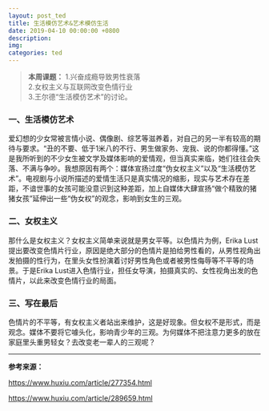 ```yaml
---
layout: post_ted
title: 生活模仿艺术&艺术模仿生活
date: 2019-04-10 00:00:00 +0800
description:
img:
categories: ted
---
```


<div style='display: none'>
![图片源自网络](https://img.huxiucdn.com/article/content/201812/20/080756106081.jpg?imageView2/2/w/1000/format/jpg/interlace/1/q/85)
</div>

> **本周课题：**
> 1.兴奋成瘾导致男性衰落  
> 2.女权主义与互联网改变色情行业   
> 3.王尔德“生活模仿艺术”的讨论。

### 一、生活模仿艺术
爱幻想的少女常被言情小说、偶像剧、综艺等滋养着，对自己的另一半有较高的期待与要求。“丑的不要、低于1米八的不行、男生做家务、宠我、说的你都得懂。”这是我所听到的不少女生被文学及媒体影响的爱情观，但当真实来临，她们往往会失落、不满与争吵。我想原因有两个：媒体宣扬过度“伪女权主义”以及“生活模仿艺术”。电视剧与小说所描述的爱情生活只是真实情况的缩影，现实与艺术存在差距，不谙世事的女孩可能没意识到这种差距，加上自媒体大肆宣扬“做个精致的猪猪女孩”延伸出一些“伪女权”的观念，影响到女生的三观。

### 二、女权主义
那什么是女权主义？女权主义简单来说就是男女平等。以色情片为例，Erika Lust提出要改变色情片行业，原因是绝大部分的色情片是拍给男性看的，从男性视角出发拍摄的性行为，在里头女性扮演着讨好男性角色或者被男性侮辱等不平等的场景。于是Erika Lust进入色情行业，担任女导演，拍摄真实的、女性视角出发的色情片，以此来改变色情行业的局面。

### 三、写在最后 
色情片的不平等，有女权主义者站出来维护，这是好现象。但女权不是形式，而是观念。媒体不要将它噱头化，影响青少年的三观。为何媒体不把注意力更多的放在家庭里头重男轻女？去改变老一辈人的三观呢？

------------

**参考来源：**

<https://www.huxiu.com/article/277354.html>

<https://www.huxiu.com/article/289659.html>